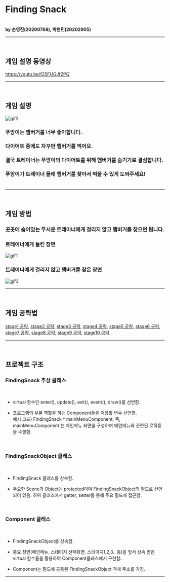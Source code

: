 # Finding Snack
<br/>
<strong>
by 손영진(20200768), 박현민(20202905)
</strong>
<hr/>
<br/>

## 게임 설명 동영상 

https://youtu.be/f25FUGJf2PQ

<hr/>
<br/>


## 게임 설명 

![gif2](https://user-images.githubusercontent.com/68492498/144746517-2c0475ad-0c15-4da6-ac17-03661da4dcac.gif)


<h3> 푸앙이는 햄버거를 너무 좋아합니다.<br/><br/>다이어트 중에도 자꾸만 햄버거를 먹어요.<br/><br/>결국 트레이너는 푸앙이의 다이어트를 위해 햄버거를 숨기기로 결심합니다.<br/><br/>푸앙이가 트레이너 몰래 햄버거를 찾아서 먹을 수 있게 도와주세요!<br/><br/></h3>

<hr/>
<br/>


## 게임 방법

<h3> 곳곳에 숨어있는 무서운 트레이너에게 걸리지 않고 햄버거를 찾으면 됩니다. </h3>

<h3> 트레이너에게 들킨 장면</h3>

![gif1](https://user-images.githubusercontent.com/68492498/144746187-5af3896f-8503-4b6b-96ba-17ec5f33185d.gif)

<h3> 트레이너에게 걸리지 않고 햄버거를 찾은 장면 </h3>

![gif3](https://user-images.githubusercontent.com/68492498/144746815-309603f5-fe06-40ee-8717-d66f670e9fe7.gif)

<hr/>
<br/>

## 게임 공략법 

[stage1 공략](https://github.com/HMP4287/finding-snack/blob/master/Stage1.txt),
[stage2 공략](https://github.com/HMP4287/finding-snack/blob/master/Stage2.txt),
[stage3 공략](https://github.com/HMP4287/finding-snack/blob/master/Stage3.txt),
[stage4 공략](https://github.com/HMP4287/finding-snack/blob/master/Stage4.txt),
[stage5 공략](https://github.com/HMP4287/finding-snack/blob/master/Stage5.txt),
[stage6 공략](https://github.com/HMP4287/finding-snack/blob/master/Stage6.txt),
[stage7 공략](https://github.com/HMP4287/finding-snack/blob/master/Stage7.txt),
[stage8 공략](https://github.com/HMP4287/finding-snack/blob/master/Stage8.txt),
[stage9 공략](https://github.com/HMP4287/finding-snack/blob/master/Stage9.txt),
[stage10 공략](https://github.com/HMP4287/finding-snack/blob/master/Stage10.txt).


<hr/>
<br/>


## 프로젝트 구조 

    
<h3>FindingSnack 추상 클래스</h3> <br/>

- virtual 함수인 enter(), update(), exit(), event(), draw()를 선언함.<br/>

- 프로그램의 부품 역할을 하는 Component들을 저장할 변수 선언함. <br/>예시 코드) FindingSnack * mainMenuComponent;  즉, mainMenuComponent 는 메인메뉴 화면을 구성하며 메인메뉴와 관련된 로직등을 수행함. <br/>

<br/>

<h3>FindingSnackObject 클래스</h3><br/>

- FindingSnack 클래스를 상속함.

- 주요한 Scene과 Object는 protected이며 FindingSnackObject의 필드로 선언되어 있음. 하위 클래스에서 getter, setter를 통해 주요 필드에 접근함. 

<br/>

<h3>Component 클래스 </h3><br/>

- FindingSnackObject를 상속함.

- 중요 장면(메인메뉴, 스테이지 선택화면, 스테이지1,2,3.. 등)을 앞서 상속 받은 virtual 함수들을 활용하여 Component클래스에서 구현함.

- Component는 필드에 공통된 FindingSnackObject 객체 주소를 가짐.  

<hr/>
<br/>



